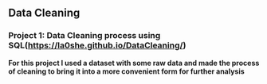 ## Data Cleaning

### Project 1: Data Cleaning process using SQL(https://la0she.github.io/DataCleaning/)

**For this project I used a dataset with some raw data and made the process of cleaning to bring it into a more convenient form for further analysis**

